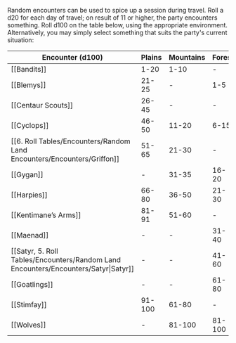 Random encounters can be used to spice up a session during travel. Roll a d20 for each day of travel; on result of 11 or higher, the party encounters something. Roll d100 on the table below, using the appropriate environment. Alternatively, you may simply select something that suits the party's current situation:

| **Encounter (d100)**                                                                | **Plains** | **Mountains** | **Forest** |
| ----------------------------------------------------------------------------------- | ---------- | ------------- | ---------- |
| [[Bandits]]                                                                         | 1-20       | 1-10          | -          |
| [[Blemys]]                                                                          | 21-25      | -             | 1-5        |
| [[Centaur Scouts]]                                                                  | 26-45      | -             | -          |
| [[Cyclops]]                                                                         | 46-50      | 11-20         | 6-15       |
| [[6. Roll Tables/Encounters/Random Land Encounters/Encounters/Griffon]]                                                                         | 51-65      | 21-30         | -          |
| [[Gygan]]                                                                           | -          | 31-35         | 16-20      |
| [[Harpies]]                                                                         | 66-80      | 36-50         | 21-30      |
| [[Kentimane’s Arms]]                                                                | 81-91      | 51-60         | -          |
| [[Maenad]]                                                                          | -          | -             | 31-40      |
| [[Satyr, 5. Roll Tables/Encounters/Random Land Encounters/Encounters/Satyr\|Satyr]] | -          | -             | 41-60      |
| [[Goatlings]]                                                                       | -          | -             | 61-80      |
| [[Stimfay]]                                                                         | 91-100     | 61-80         | -          |
| [[Wolves]]                                                                          | -          | 81-100        | 81-100     |
